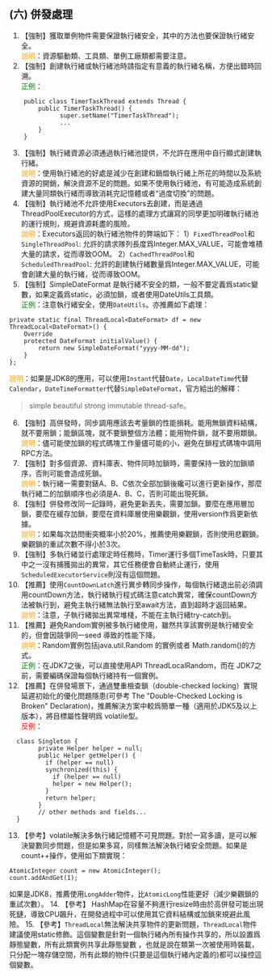 ## (六) 併發處理 
1. 【強制】獲取單例物件需要保證執行緒安全，其中的方法也要保證執行緒安全。 
<br><span style="color:orange">說明</span>：資源驅動類、工具類、單例工廠類都需要注意。 
2. 【強制】創建執行緒或執行緒池時請指定有意義的執行緒名稱，方便出錯時回溯。 
<br><span style="color:green">正例</span>：
```
    public class TimerTaskThread extends Thread {      
        public TimerTaskThread() {      
              super.setName("TimerTaskThread");   
              ... 
        }
    }
```  
3. 【強制】執行緒資源必須通過執行緒池提供，不允許在應用中自行顯式創建執行緒。 
<br><span style="color:orange">說明</span>：使用執行緒池的好處是減少在創建和銷燬執行緒上所花的時間以及系統資源的開銷，解決資源不足的問題。如果不使用執行緒池，有可能造成系統創建大量同類執行緒而導致消耗完記憶體或者“過度切換”的問題。 
4. 【強制】執行緒池不允許使用Executors去創建，而是通過ThreadPoolExecutor的方式，這樣的處理方式讓寫的同學更加明確執行緒池的運行規則，規避資源耗盡的風險。 
<br><span style="color:orange">說明</span>：Executors返回的執行緒池物件的弊端如下：
1）`FixedThreadPool`和`SingleThreadPool`:   允許的請求隊列長度爲Integer.MAX_VALUE，可能會堆積大量的請求，從而導致OOM。
2）`CachedThreadPool`和`ScheduledThreadPool`:   允許的創建執行緒數量爲Integer.MAX_VALUE，可能會創建大量的執行緒，從而導致OOM。
5. 【強制】SimpleDateFormat 是執行緒不安全的類，一般不要定義爲static變數，如果定義爲static，必須加鎖，或者使用DateUtils工具類。 
<br><span style="color:green">正例</span>：注意執行緒安全，使用`DateUtils`。亦推薦如下處理： 
```
private static final ThreadLocal<DateFormat> df = new ThreadLocal<DateFormat>() {        
    Override        
    protected DateFormat initialValue() {         
        return new SimpleDateFormat("yyyy-MM-dd");        
    }    
};
```   
<span style="color:orange">說明</span>：如果是JDK8的應用，可以使用`Instant`代替`Date`，`LocalDateTime`代替`Calendar`，`DateTimeFormatter`代替`SimpleDateFormat`，官方給出的解釋：
>simple beautiful strong immutable thread-safe。
6. 【強制】高併發時，同步調用應該去考量鎖的性能損耗。能用無鎖資料結構，就不要用鎖；能鎖區塊，就不要鎖整個方法體；能用物件鎖，就不要用類鎖。 <br><span style="color:orange">說明</span>：儘可能使加鎖的程式碼塊工作量儘可能的小，避免在鎖程式碼塊中調用RPC方法。 
7. 【強制】對多個資源、資料庫表、物件同時加鎖時，需要保持一致的加鎖順序，否則可能會造成死鎖。 <br><span style="color:orange">說明</span>：執行緒一需要對錶A、B、C依次全部加鎖後纔可以進行更新操作，那麼執行緒二的加鎖順序也必須是A、B、C，否則可能出現死鎖。 
8. 【強制】併發修改同一記錄時，避免更新丟失，需要加鎖。要麼在應用層加鎖，要麼在緩存加鎖，要麼在資料庫層使用樂觀鎖，使用version作爲更新依據。 <br><span style="color:orange">說明</span>：如果每次訪問衝突概率小於20%，推薦使用樂觀鎖，否則使用悲觀鎖。樂觀鎖的重試次數不得小於3次。 
9. 【強制】多執行緒並行處理定時任務時，Timer運行多個TimeTask時，只要其中之一沒有捕獲拋出的異常，其它任務便會自動終止運行，使用`ScheduledExecutorService`則沒有這個問題。 
10. 【推薦】使用`CountDownLatch`進行異步轉同步操作，每個執行緒退出前必須調用countDown方法，執行緒執行程式碼注意catch異常，確保countDown方法被執行到，避免主執行緒無法執行至await方法，直到超時才返回結果。 <br><span style="color:orange">說明</span>：注意，子執行緒拋出異常堆棧，不能在主執行緒try-catch到。 
11. 【推薦】避免Random實例被多執行緒使用，雖然共享該實例是執行緒安全的，但會因競爭同一seed 導致的性能下降。 
<br><span style="color:orange">說明</span>：Random實例包括java.util.Random 的實例或者 Math.random()的方式。 
<br><span style="color:green">正例</span>：在JDK7之後，可以直接使用API ThreadLocalRandom，而在 JDK7之前，需要編碼保證每個執行緒持有一個實例。 
12. 【推薦】在併發場景下，通過雙重檢查鎖（double-checked locking）實現延遲初始化的優化問題隱患(可參考 The "Double-Checked Locking is Broken" Declaration)，推薦解決方案中較爲簡單一種（適用於JDK5及以上版本），將目標屬性聲明爲 volatile型。 
<br><span style="color:red">反例</span>：
```
  class Singleton {   
        private Helper helper = null;  
        public Helper getHelper() {  
          if (helper == null) 
          synchronized(this) {      
            if (helper == null)        
            helper = new Helper();    
          }      
          return helper;  
        }  
        // other methods and fields...  
  }
```
13. 【參考】volatile解決多執行緒記憶體不可見問題。對於一寫多讀，是可以解決變數同步問題，但是如果多寫，同樣無法解決執行緒安全問題。如果是count++操作，使用如下類實現：
```
AtomicInteger count = new AtomicInteger(); 
count.addAndGet(1); 
```
如果是JDK8，推薦使用`LongAdder`物件，比`AtomicLong`性能更好（減少樂觀鎖的重試次數）。
14. 【參考】 HashMap在容量不夠進行resize時由於高併發可能出現死鏈，導致CPU飆升，在開發過程中可以使用其它資料結構或加鎖來規避此風險。 
15. 【參考】`ThreadLocal`無法解決共享物件的更新問題，`ThreadLocal`物件建議使用static修飾。這個變數是針對一個執行緒內所有操作共享的，所以設置爲靜態變數，所有此類實例共享此靜態變數 ，也就是說在類第一次被使用時裝載，只分配一塊存儲空間，所有此類的物件(只要是這個執行緒內定義的)都可以操控這個變數。 